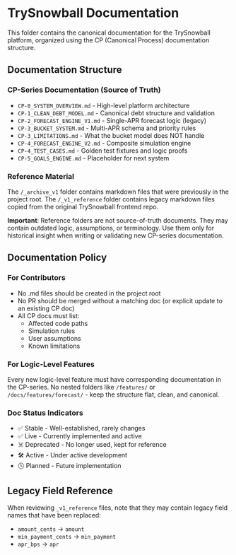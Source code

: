 # TrySnowball Documentation

This folder contains the canonical documentation for the TrySnowball platform, organized using the CP (Canonical Process) documentation structure.

## Documentation Structure

### CP-Series Documentation (Source of Truth)
- `CP-0_SYSTEM_OVERVIEW.md` - High-level platform architecture
- `CP-1_CLEAN_DEBT_MODEL.md` - Canonical debt structure and validation
- `CP-2_FORECAST_ENGINE_V1.md` - Single-APR forecast logic (legacy)
- `CP-3_BUCKET_SYSTEM.md` - Multi-APR schema and priority rules
- `CP-3_LIMITATIONS.md` - What the bucket model does NOT handle
- `CP-4_FORECAST_ENGINE_V2.md` - Composite simulation engine
- `CP-4_TEST_CASES.md` - Golden test fixtures and logic proofs
- `CP-5_GOALS_ENGINE.md` - Placeholder for next system

### Reference Material

The `/_archive_v1` folder contains markdown files that were previously in the project root.
The `/_v1_reference` folder contains legacy markdown files copied from the original TrySnowball frontend repo.

**Important**: Reference folders are not source-of-truth documents. They may contain outdated logic, assumptions, or terminology. Use them only for historical insight when writing or validating new CP-series documentation.

## Documentation Policy

### For Contributors
- No .md files should be created in the project root
- No PR should be merged without a matching doc (or explicit update to an existing CP doc)
- All CP docs must list:
  - Affected code paths
  - Simulation rules  
  - User assumptions
  - Known limitations

### For Logic-Level Features
Every new logic-level feature must have corresponding documentation in the CP-series. No nested folders like `/features/` or `/docs/features/forecast/` - keep the structure flat, clean, and canonical.

### Doc Status Indicators
- ✅ Stable - Well-established, rarely changes
- ✅ Live - Currently implemented and active
- ☠️ Deprecated - No longer used, kept for reference
- 🛠️ Active - Under active development
- 🕓 Planned - Future implementation

## Legacy Field Reference
When reviewing `_v1_reference` files, note that they may contain legacy field names that have been replaced:
- `amount_cents` → `amount`
- `min_payment_cents` → `min_payment` 
- `apr_bps` → `apr`